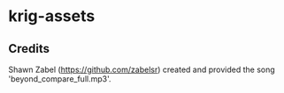 # krig-assets

## Credits

Shawn Zabel (https://github.com/zabelsr) created and provided the song 'beyond_compare_full.mp3'.
